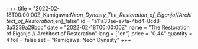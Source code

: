 +++
title = "2022-02-18T00:00:00Z_Kamigawa:_Neon_Dynasty_The_Restoration_of_Eiganjo_//_Architect_of_Restoration_[en]_false"
id = "a11a33ae-e7fa-4bd4-8cd8-3a3239a29bcc"
date = "2022-02-18T00:00:00Z"
name = "The Restoration of Eiganjo // Architect of Restoration"
lang = ["en"]
price = "0.44"
quantity = 4
foil = false
set = "Kamigawa: Neon Dynasty"
+++
